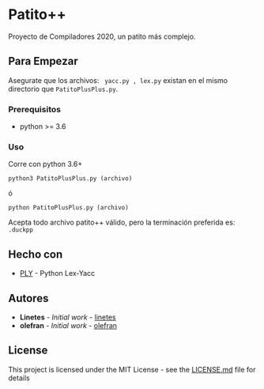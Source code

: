 # Patito++

Proyecto de Compiladores 2020, un patito más complejo.

## Para Empezar

Asegurate que los archivos: ``` yacc.py , lex.py``` existan en el mismo directorio que ```PatitoPlusPlus.py```.

### Prerequisitos

* python >= 3.6

### Uso

Corre con python 3.6+

```
python3 PatitoPlusPlus.py (archivo)
```
ó 
```
python PatitoPlusPlus.py (archivo)
```

Acepta todo archivo patito++ válido, pero la terminación preferida es:  ```.duckpp```

## Hecho con

* [PLY](https://www.dabeaz.com/ply/) - Python Lex-Yacc


## Autores

* **Linetes** - *Initial work* - [linetes](https://github.com/linetes)
* **olefran** - *Initial work* - [olefran](https://github.com/olefran)

## License

This project is licensed under the MIT License - see the [LICENSE.md](LICENSE.md) file for details
